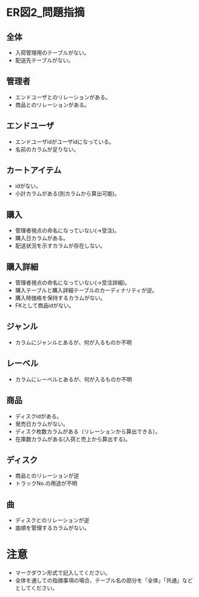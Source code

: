 # ER図2_問題指摘
## 全体
- 入荷管理用のテーブルがない。
- 配送先テーブルがない。

## 管理者
- エンドユーザとのリレーションがある。
- 商品とのリレーションがある。

## エンドユーザ
- エンドユーザidがユーザidになっている。
- 名前のカラムが足りない。

## カートアイテム
- idがない。
- 小計カラムがある(別カラムから算出可能)。

## 購入
- 管理者視点の命名になっていない(→受注)。
- 購入日カラムがある。
- 配送状況を示すカラムが存在しない。

## 購入詳細
- 管理者視点の命名になっていない(→受注詳細)。
- 購入テーブルと購入詳細テーブルのカーディナリティが逆。
- 購入時価格を保持するカラムがない。
- FKとして商品idがない。

## ジャンル
- カラムにジャンルとあるが、何が入るものか不明

## レーベル
- カラムにレーベルとあるが、何が入るものか不明

## 商品
- ディスクidがある。
- 発売日カラムがない。
- ディスク枚数カラムがある（リレーションから算出できる）。
- 在庫数カラムがある(入荷と売上から算出する)。

## ディスク
- 商品とのリレーションが逆
- トラックNo.の用途が不明

## 曲
- ディスクとのリレーションが逆
- 曲順を管理するカラムがない。

# 注意
* マークダウン形式で記入してください。
* 全体を通しての指摘事項の場合、テーブル名の部分を「全体」「共通」などとしてください。


